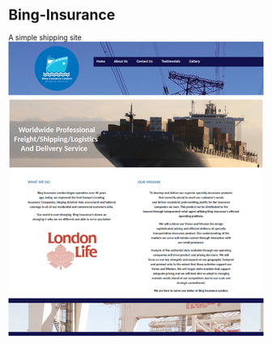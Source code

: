 # Bing-Insurance

A simple shipping site
![Bing insurance](https://github.com/Vheekey/Bing-Insurance/blob/master/images/Screenshot_2020-02-26%20Binginsurancelondon.png)
